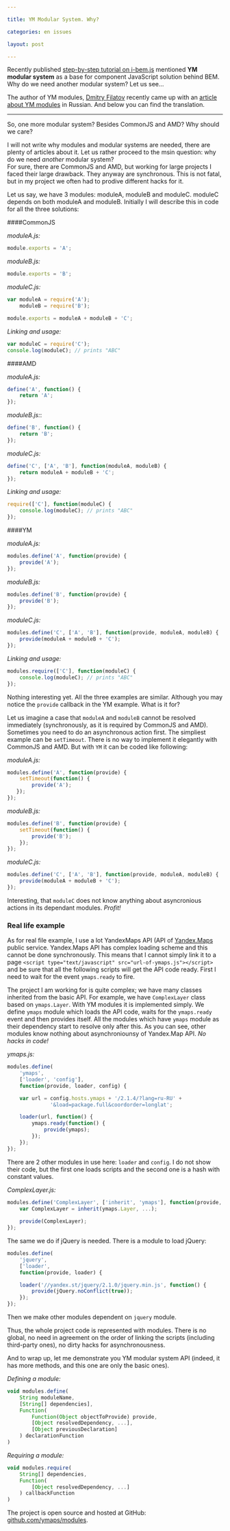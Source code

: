 ```yaml
---

title: YM Modular System. Why?

categories: en issues

layout: post

---
```

Recently published [step-by-step tutorial on
i-bem.js](http://bem.info/tutorials/articles/bem-js-tutorial/) mentioned **YM
modular system** as a base for component JavaScript solution behind BEM. Why do
we need another modular system? Let us see...

The author of YM modules, [Dmitry Filatov](https://github.com/dfilatov) recently
came up with an [article about YM modules](http://habrahabr.ru/post/213627/) in
Russian. And below you can find the translation.

<hr/>

So, one more modular system? Besides CommonJS and AMD? Why should we care?

I will not write why modules and modular systems are needed, there are plenty of
articles about it. Let us rather proceed to the msin question: why do we need
*another* modular system?<br/>
For sure, there are CommonJS and AMD, but working for large projects I faced
their large drawback. They anyway are synchronous. This is not fatal, but in my
project we often had to prodive different hacks for it.

Let us say, we have 3 modules: moduleA, moduleB and moduleC. moduleC depends on
both moduleA and moduleB. Initially I will describe this in code for all the
three solutions:

####CommonJS

*moduleA.js:*

```js
module.exports = 'A';
```

*moduleB.js:*

```js
module.exports = 'B';
```

*moduleC.js:*

```js
var moduleA = require('A'); 
    moduleB = require('B');

module.exports = moduleA + moduleB + 'C';
```

*Linking and usage:*

```js
var moduleC = require('C');
console.log(moduleC); // prints "ABC"
```

####AMD

*moduleA.js:*

```js
define('A', function() {
    return 'A';
});
```

*moduleB.js:*:

```js
define('B', function() {
    return 'B';
});
```

*moduleC.js:*

```js
define('С', ['A', 'B'], function(moduleA, moduleB) {
    return moduleA + moduleB + 'C';
});
```

*Linking and usage:*

```js
require(['С'], function(moduleC) {
    console.log(moduleC); // prints "ABC"
});
```

####YM

*moduleA.js:*

```js
modules.define('A', function(provide) {
    provide('A');
});
```

*moduleB.js:*

```js
modules.define('B', function(provide) {
    provide('B');
});
```

*moduleC.js:*

```js
modules.define('C', ['A', 'B'], function(provide, moduleA, moduleB) {
    provide(moduleA + moduleB + 'C');
});
```

*Linking and usage:*

```js
modules.require(['С'], function(moduleC) {
    console.log(moduleC); // prints "ABC"
});
```

Nothing interesting yet. All the three examples are similar. Although you may
notice the `provide` callback in the YM example. What is it for?

Let us imagine a case that `moduleA` and `moduleB` cannot be resolved immediately
(synchronously, as it is required by CommonJS and AMD). Sometimes you need to
do an asynchronous action first. The simpliest example can be `setTimeout`.
There is no way to implement it elegantly with CommonJS and AMD.
But with `YM` it can be coded like following:

*moduleA.js:*

```js
modules.define('A', function(provide) {
    setTimeout(function() {
        provide('A');
   });
});
```

*moduleB.js:*

```js
modules.define('B', function(provide) {
    setTimeout(function() {
        provide('B');
    });
});
```

*moduleC.js:*

```js
modules.define('C', ['A', 'B'], function(provide, moduleA, moduleB) {
    provide(moduleA + moduleB + 'C');
});
```

Interesting, that `moduleC` does not know anything about asyncronious actions in
its dependant modules. *Profit!*

### Real life example

As for real file example, I use a lot YandexMaps API (API of [Yandex.Maps](http://maps.yandex.com/)
public service. Yandex.Maps API has complex loading scheme and this cannot be
done synchronously. This means that I cannot simply link it to a page
`<script type="text/javascript" src="url-of-ymaps.js"></script>` and be sure that
all the following scripts will get the API code ready. First I need to wait for
the event `ymaps.ready` to fire.

The project I am working for is quite complex; we have many classes inherited
from the basic API. For example, we have `ComplexLayer` class based on `ymaps.Layer`.
With YM modules it is implemented simply. We define `ymaps` module which loads
the API code, waits for the `ymaps.ready` event and then provides itself. All
the modules which have `ymaps` module as their dependency start to resolve only
after this. As you can see, other modules know nothing about asynchroniounsy of
Yandex.Map API. *No hacks in code!*

*ymaps.js:*

```js
modules.define(
    'ymaps',
    ['loader', 'config'],
    function(provide, loader, config) {

    var url = config.hosts.ymaps + '/2.1.4/?lang=ru-RU' +
              '&load=package.full&coordorder=longlat';

    loader(url, function() {
        ymaps.ready(function() {
            provide(ymaps);
        });
    });
});
```

There are 2 other modules in use here: `loader` and `config`. I do not show
their code, but the first one loads scripts and the second one is a hash with
constant values.

*ComplexLayer.js:*

```js
modules.define('ComplexLayer', ['inherit', 'ymaps'], function(provide, inherit, ymaps) {
    var ComplexLayer = inherit(ymaps.Layer, ...);
    
    provide(ComplexLayer);
});
```

The same we do if jQuery is needed. There is a module to load jQuery:

```js
modules.define(
    'jquery',
    ['loader',
    function(provide, loader) {

    loader('//yandex.st/jquery/2.1.0/jquery.min.js', function() {
        provide(jQuery.noConflict(true));
    });
});
```

Then we make other modules dependent on `jquery` module.

Thus, the whole project code is represented with modules. There is no global, no
need in agreement on the order of linking the scripts (including third-party ones),
no dirty hacks for asynchronousness.

And to wrap up, let me demonstrate you YM modular system API (indeed, it has more
methods, and this one are only the basic ones).

*Defining a module:*

```js
void modules.define(
    String moduleName,
    [String[] dependencies],
    Function(
        Function(Object objectToProvide) provide,
        [Object resolvedDependency, ...],
        [Object previousDeclaration]
    ) declarationFunction
)
```

*Requiring a module:*

```js
void modules.require(
    String[] dependencies,
    Function(
        [Object resolvedDependency, ...]
    ) callbackFunction
)
```

The project is open source and hosted at GitHub:
[github.com/ymaps/modules](https://github.com/ymaps/modules).
